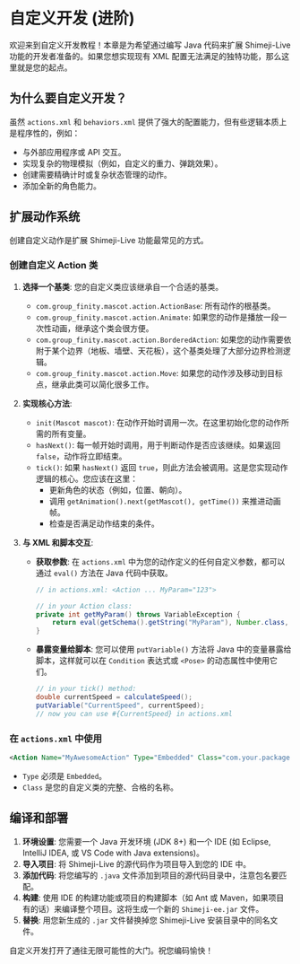 # 自定义开发 (进阶)

欢迎来到自定义开发教程！本章是为希望通过编写 Java 代码来扩展 Shimeji-Live 功能的开发者准备的。如果您想实现现有 XML 配置无法满足的独特功能，那么这里就是您的起点。

## 为什么要自定义开发？

虽然 `actions.xml` 和 `behaviors.xml` 提供了强大的配置能力，但有些逻辑本质上是程序性的，例如：
-   与外部应用程序或 API 交互。
-   实现复杂的物理模拟（例如，自定义的重力、弹跳效果）。
-   创建需要精确计时或复杂状态管理的动作。
-   添加全新的角色能力。

## 扩展动作系统

创建自定义动作是扩展 Shimeji-Live 功能最常见的方式。

### 创建自定义 Action 类

1.  **选择一个基类**: 您的自定义类应该继承自一个合适的基类。
    -   `com.group_finity.mascot.action.ActionBase`: 所有动作的根基类。
    -   `com.group_finity.mascot.action.Animate`: 如果您的动作是播放一段一次性动画，继承这个类会很方便。
    -   `com.group_finity.mascot.action.BorderedAction`: 如果您的动作需要依附于某个边界（地板、墙壁、天花板），这个基类处理了大部分边界检测逻辑。
    -   `com.group_finity.mascot.action.Move`: 如果您的动作涉及移动到目标点，继承此类可以简化很多工作。

2.  **实现核心方法**:
    -   `init(Mascot mascot)`: 在动作开始时调用一次。在这里初始化您的动作所需的所有变量。
    -   `hasNext()`: 每一帧开始时调用，用于判断动作是否应该继续。如果返回 `false`，动作将立即结束。
    -   `tick()`: 如果 `hasNext()` 返回 `true`，则此方法会被调用。这是您实现动作逻辑的核心。您应该在这里：
        -   更新角色的状态（例如，位置、朝向）。
        -   调用 `getAnimation().next(getMascot(), getTime())` 来推进动画帧。
        -   检查是否满足动作结束的条件。

3.  **与 XML 和脚本交互**:
    -   **获取参数**: 在 `actions.xml` 中为您的动作定义的任何自定义参数，都可以通过 `eval()` 方法在 Java 代码中获取。

        ```java
        // in actions.xml: <Action ... MyParam="123">
        
        // in your Action class:
        private int getMyParam() throws VariableException {
            return eval(getSchema().getString("MyParam"), Number.class, 0).intValue();
        }
        ```

    -   **暴露变量给脚本**: 您可以使用 `putVariable()` 方法将 Java 中的变量暴露给脚本，这样就可以在 `Condition` 表达式或 `<Pose>` 的动态属性中使用它们。

        ```java
        // in your tick() method:
        double currentSpeed = calculateSpeed();
        putVariable("CurrentSpeed", currentSpeed); 
        // now you can use #{CurrentSpeed} in actions.xml
        ```

### 在 `actions.xml` 中使用

```xml
<Action Name="MyAwesomeAction" Type="Embedded" Class="com.your.package.MyAwesomeAction" MyParam="AValue" />
```
-   `Type` 必须是 `Embedded`。
-   `Class` 是您的自定义类的完整、合格的名称。

## 编译和部署

1.  **环境设置**: 您需要一个 Java 开发环境 (JDK 8+) 和一个 IDE (如 Eclipse, IntelliJ IDEA, 或 VS Code with Java extensions)。
2.  **导入项目**: 将 Shimeji-Live 的源代码作为项目导入到您的 IDE 中。
3.  **添加代码**: 将您编写的 `.java` 文件添加到项目的源代码目录中，注意包名要匹配。
4.  **构建**: 使用 IDE 的构建功能或项目的构建脚本（如 Ant 或 Maven，如果项目有的话）来编译整个项目。这将生成一个新的 `Shimeji-ee.jar` 文件。
5.  **替换**: 用您新生成的 `.jar` 文件替换掉您 Shimeji-Live 安装目录中的同名文件。

自定义开发打开了通往无限可能性的大门。祝您编码愉快！